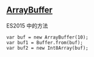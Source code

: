 ## [ArrayBuffer](https://developer.mozilla.org/zh-CN/docs/Web/JavaScript/Reference/Global_Objects/ArrayBuffer)

ES2015 中的方法 

```
var buf = new ArrayBuffer(10);
var buf1 = Buffer.from(buf);
var buf2 = new Int8Array(buf);
```



